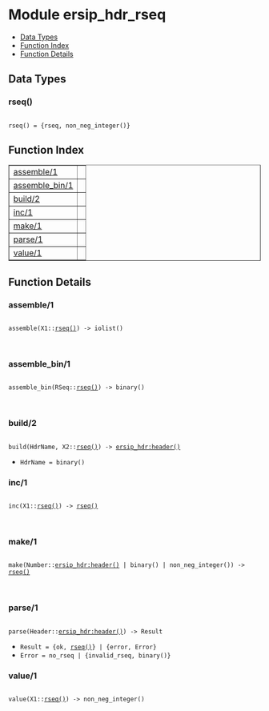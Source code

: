 

# Module ersip_hdr_rseq #
* [Data Types](#types)
* [Function Index](#index)
* [Function Details](#functions)

<a name="types"></a>

## Data Types ##




### <a name="type-rseq">rseq()</a> ###


<pre><code>
rseq() = {rseq, non_neg_integer()}
</code></pre>

<a name="index"></a>

## Function Index ##


<table width="100%" border="1" cellspacing="0" cellpadding="2" summary="function index"><tr><td valign="top"><a href="#assemble-1">assemble/1</a></td><td></td></tr><tr><td valign="top"><a href="#assemble_bin-1">assemble_bin/1</a></td><td></td></tr><tr><td valign="top"><a href="#build-2">build/2</a></td><td></td></tr><tr><td valign="top"><a href="#inc-1">inc/1</a></td><td></td></tr><tr><td valign="top"><a href="#make-1">make/1</a></td><td></td></tr><tr><td valign="top"><a href="#parse-1">parse/1</a></td><td></td></tr><tr><td valign="top"><a href="#value-1">value/1</a></td><td></td></tr></table>


<a name="functions"></a>

## Function Details ##

<a name="assemble-1"></a>

### assemble/1 ###

<pre><code>
assemble(X1::<a href="#type-rseq">rseq()</a>) -&gt; iolist()
</code></pre>
<br />

<a name="assemble_bin-1"></a>

### assemble_bin/1 ###

<pre><code>
assemble_bin(RSeq::<a href="#type-rseq">rseq()</a>) -&gt; binary()
</code></pre>
<br />

<a name="build-2"></a>

### build/2 ###

<pre><code>
build(HdrName, X2::<a href="#type-rseq">rseq()</a>) -&gt; <a href="ersip_hdr.md#type-header">ersip_hdr:header()</a>
</code></pre>

<ul class="definitions"><li><code>HdrName = binary()</code></li></ul>

<a name="inc-1"></a>

### inc/1 ###

<pre><code>
inc(X1::<a href="#type-rseq">rseq()</a>) -&gt; <a href="#type-rseq">rseq()</a>
</code></pre>
<br />

<a name="make-1"></a>

### make/1 ###

<pre><code>
make(Number::<a href="ersip_hdr.md#type-header">ersip_hdr:header()</a> | binary() | non_neg_integer()) -&gt; <a href="#type-rseq">rseq()</a>
</code></pre>
<br />

<a name="parse-1"></a>

### parse/1 ###

<pre><code>
parse(Header::<a href="ersip_hdr.md#type-header">ersip_hdr:header()</a>) -&gt; Result
</code></pre>

<ul class="definitions"><li><code>Result = {ok, <a href="#type-rseq">rseq()</a>} | {error, Error}</code></li><li><code>Error = no_rseq | {invalid_rseq, binary()}</code></li></ul>

<a name="value-1"></a>

### value/1 ###

<pre><code>
value(X1::<a href="#type-rseq">rseq()</a>) -&gt; non_neg_integer()
</code></pre>
<br />

